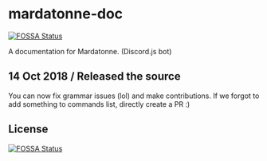 # mardatonne-doc
[![FOSSA Status](https://app.fossa.io/api/projects/git%2Bgithub.com%2FNeotiDev%2Fmardatonne-doc.svg?type=shield)](https://app.fossa.io/projects/git%2Bgithub.com%2FNeotiDev%2Fmardatonne-doc?ref=badge_shield)

A documentation for Mardatonne. (Discord.js bot)
## 14 Oct 2018 / Released the source
You can now fix grammar issues (lol) and make contributions. If we forgot to add something to commands list, directly create a PR :)


## License
[![FOSSA Status](https://app.fossa.io/api/projects/git%2Bgithub.com%2FNeotiDev%2Fmardatonne-doc.svg?type=large)](https://app.fossa.io/projects/git%2Bgithub.com%2FNeotiDev%2Fmardatonne-doc?ref=badge_large)